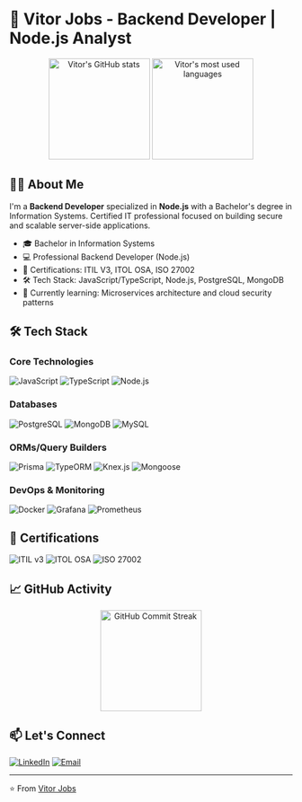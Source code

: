 # 🚀 Vitor Jobs - Backend Developer | Node.js Analyst

<div align="center">
  <img src="https://github-readme-stats.vercel.app/api?username=vitorjobs&show_icons=true&theme=dracula&include_all_commits=true&count_private=true&hide_border=true" alt="Vitor's GitHub stats" height="180"/>
  <img src="https://github-readme-stats.vercel.app/api/top-langs/?username=vitorjobs&layout=compact&theme=dracula&hide_border=true&exclude_repo=html-css-template,html-template,css-template&hide=html,css,scss" alt="Vitor's most used languages" height="180"/>
</div>

## 👨‍💻 About Me

I'm a **Backend Developer** specialized in **Node.js** with a Bachelor's degree in Information Systems. Certified IT professional focused on building secure and scalable server-side applications.

- 🎓 Bachelor in Information Systems
- 💻 Professional Backend Developer (Node.js)
- 📜 Certifications: ITIL V3, ITOL OSA, ISO 27002
- 🛠️ Tech Stack: JavaScript/TypeScript, Node.js, PostgreSQL, MongoDB
- 🚀 Currently learning: Microservices architecture and cloud security patterns

## 🛠 Tech Stack

### Core Technologies
![JavaScript](https://img.shields.io/badge/JavaScript-F7DF1E?style=for-the-badge&logo=javascript&logoColor=black)
![TypeScript](https://img.shields.io/badge/TypeScript-007ACC?style=for-the-badge&logo=typescript&logoColor=white)
![Node.js](https://img.shields.io/badge/Node.js-339933?style=for-the-badge&logo=nodedotjs&logoColor=white)

### Databases
![PostgreSQL](https://img.shields.io/badge/PostgreSQL-316192?style=for-the-badge&logo=postgresql&logoColor=white)
![MongoDB](https://img.shields.io/badge/MongoDB-4EA94B?style=for-the-badge&logo=mongodb&logoColor=white)
![MySQL](https://img.shields.io/badge/MySQL-4479A1?style=for-the-badge&logo=mysql&logoColor=white)

### ORMs/Query Builders
![Prisma](https://img.shields.io/badge/Prisma-3982CE?style=for-the-badge&logo=Prisma&logoColor=white)
![TypeORM](https://img.shields.io/badge/TypeORM-FE0909?style=for-the-badge&logo=typeorm&logoColor=white)
![Knex.js](https://img.shields.io/badge/Knex.js-EA6E20?style=for-the-badge&logo=knex&logoColor=white)
![Mongoose](https://img.shields.io/badge/Mongoose-880000?style=for-the-badge&logo=mongoose&logoColor=white)

### DevOps & Monitoring
![Docker](https://img.shields.io/badge/Docker-2496ED?style=for-the-badge&logo=docker&logoColor=white)
![Grafana](https://img.shields.io/badge/Grafana-F46800?style=for-the-badge&logo=grafana&logoColor=white)
![Prometheus](https://img.shields.io/badge/Prometheus-E6522C?style=for-the-badge&logo=prometheus&logoColor=white)

## 📜 Certifications
![ITIL v3](https://img.shields.io/badge/ITIL_v3-Certified-FF6900?style=for-the-badge&logo=itil)
![ITOL OSA](https://img.shields.io/badge/ITOL_OSA-Certified-009688?style=for-the-badge)
![ISO 27002](https://img.shields.io/badge/ISO_27002-Certified-005387?style=for-the-badge)

## 📈 GitHub Activity
<div align="center">
  <img src="https://github-readme-streak-stats.herokuapp.com/?user=vitorjobs&theme=dracula&hide_border=true" alt="GitHub Commit Streak" height="180"/>
</div>

## 📫 Let's Connect
[![LinkedIn](https://img.shields.io/badge/LinkedIn-0077B5?style=for-the-badge&logo=linkedin&logoColor=white)](https://linkedin.com/in/vitor-guedes)
[![Email](https://img.shields.io/badge/Email-D14836?style=for-the-badge&logo=gmail&logoColor=white)](mailto:your.email@example.com)

---

⭐ From [Vitor Jobs](https://github.com/vitorjobs)